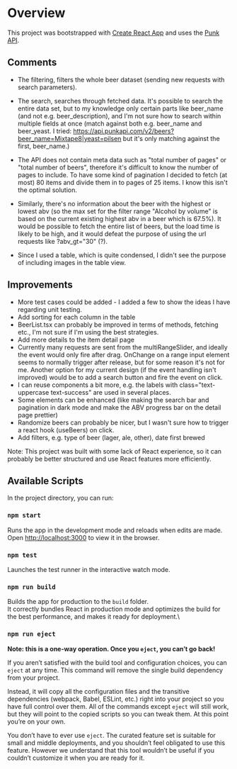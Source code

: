# Overview

This project was bootstrapped with [Create React App](https://github.com/facebook/create-react-app) and uses the [Punk API](https://punkapi.com/documentation/v2).

## Comments

- The filtering, filters the whole beer dataset (sending new requests with search parameters).

- The search, searches through fetched data. It's possible to search the entire data set, but to my knowledge only certain parts like beer_name (and not e.g. beer_description), and I'm not sure how to search within multiple fields at once (match against both e.g. beer_name and beer_yeast. I tried: https://api.punkapi.com/v2/beers?beer_name=Mixtape8|yeast=pilsen but it's only matching against the first, beer_name.)

- The API does not contain meta data such as "total number of pages" or "total number of beers", therefore it's difficult to know the number of pages to include. To have some kind of pagination I decided to fetch (at most) 80 items and divide them in to pages of 25 items. I know this isn't the optimal solution.

- Similarly, there's no information about the beer with the highest or lowest abv (so the max set for the filter range "Alcohol by volume" is based on the current existing highest abv in a beer which is 67.5%). It would be possible to fetch the entire list of beers, but the load time is likely to be high, and it would defeat the purpose of using the url requests like ?abv_gt="30" (?).

- Since I used a table, which is quite condensed, I didn't see the purpose of including images in the table view.

## Improvements

- More test cases could be added - I added a few to show the ideas I have regarding unit testing.
- Add sorting for each column in the table
- BeerList.tsx can probably be improved in terms of methods, fetching etc., I'm not sure if I'm using the best strategies.
- Add more details to the item detail page
- Currently many requests are sent from the multiRangeSlider, and ideally the event would only fire after drag. OnChange on a range input element seems to normally trigger after release, but for some reason it's not for me. Another option for my current design (if the event handling isn't improved) would be to add a search button and fire the event on click.
- I can reuse components a bit more, e.g. the labels with class="text-uppercase text-success" are used in several places.
- Some elements can be enhanced (like making the search bar and pagination in dark mode and make the ABV progress bar on the detail page prettier)
- Randomize beers can probably be nicer, but I wasn't sure how to trigger a react hook (useBeers) on click.
- Add filters, e.g. type of beer (lager, ale, other), date first brewed

Note: This project was built with some lack of React experience, so it can probably be better structured and use React features more efficiently.

## Available Scripts

In the project directory, you can run:

### `npm start`

Runs the app in the development mode and reloads when edits are made. \
Open [http://localhost:3000](http://localhost:3000) to view it in the browser.

### `npm test`

Launches the test runner in the interactive watch mode.

### `npm run build`

Builds the app for production to the `build` folder.\
It correctly bundles React in production mode and optimizes the build for the best performance, and makes it ready for deployment.\

### `npm run eject`

**Note: this is a one-way operation. Once you `eject`, you can’t go back!**

If you aren’t satisfied with the build tool and configuration choices, you can `eject` at any time. This command will remove the single build dependency from your project.

Instead, it will copy all the configuration files and the transitive dependencies (webpack, Babel, ESLint, etc.) right into your project so you have full control over them. All of the commands except `eject` will still work, but they will point to the copied scripts so you can tweak them. At this point you’re on your own.

You don’t have to ever use `eject`. The curated feature set is suitable for small and middle deployments, and you shouldn’t feel obligated to use this feature. However we understand that this tool wouldn’t be useful if you couldn’t customize it when you are ready for it.
